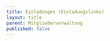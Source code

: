 ```yaml
---
title: Einladungen (Einladungslinks)
layout: title
parent: Mitgliederverwaltung
published: false
---
```

